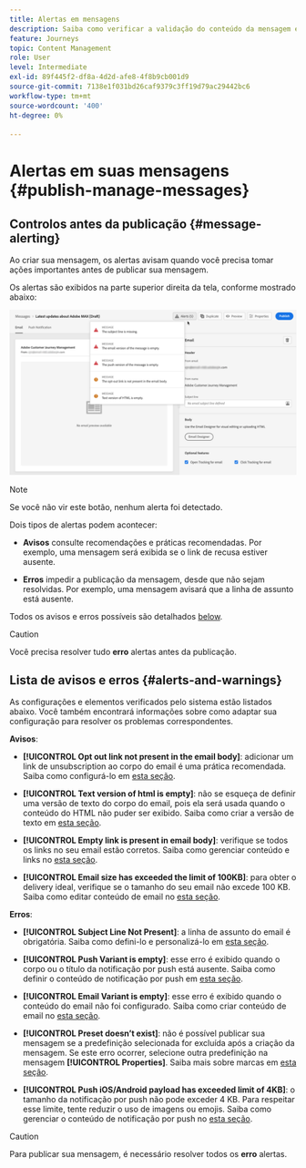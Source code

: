 ```yaml
---
title: Alertas em mensagens
description: Saiba como verificar a validação do conteúdo da mensagem e a solução de problemas
feature: Journeys
topic: Content Management
role: User
level: Intermediate
exl-id: 89f445f2-df8a-4d2d-afe8-4f8b9cb001d9
source-git-commit: 7138e1f031bd26caf9379c3ff19d79ac29442bc6
workflow-type: tm+mt
source-wordcount: '400'
ht-degree: 0%

---
```


# Alertas em suas mensagens {#publish-manage-messages}

## Controlos antes da publicação {#message-alerting}

Ao criar sua mensagem, os alertas avisam quando você precisa tomar ações importantes antes de publicar sua mensagem.

Os alertas são exibidos na parte superior direita da tela, conforme mostrado abaixo:

![](assets/message-alerts.png)

>[!NOTE]
>
>Se você não vir este botão, nenhum alerta foi detectado.

Dois tipos de alertas podem acontecer:

* **Avisos** consulte recomendações e práticas recomendadas. Por exemplo, uma mensagem será exibida se o link de recusa estiver ausente.

* **Erros** impedir a publicação da mensagem, desde que não sejam resolvidas. Por exemplo, uma mensagem avisará que a linha de assunto está ausente.

Todos os avisos e erros possíveis são detalhados [below](#alerts-and-warnings).

>[!CAUTION]
>
> Você precisa resolver tudo **erro** alertas antes da publicação.

## Lista de avisos e erros {#alerts-and-warnings}

As configurações e elementos verificados pelo sistema estão listados abaixo. Você também encontrará informações sobre como adaptar sua configuração para resolver os problemas correspondentes.

**Avisos**:

* **[!UICONTROL Opt out link not present in the email body]**: adicionar um link de unsubscription ao corpo do email é uma prática recomendada. Saiba como configurá-lo em [esta seção](consent.md).

* **[!UICONTROL Text version of html is empty]**: não se esqueça de definir uma versão de texto do corpo do email, pois ela será usada quando o conteúdo do HTML não puder ser exibido. Saiba como criar a versão de texto em [esta seção](create-email-content.md#generate-text-version).

* **[!UICONTROL Empty link is present in email body]**: verifique se todos os links no seu email estão corretos. Saiba como gerenciar conteúdo e links no [esta seção](create-email-content.md).

* **[!UICONTROL Email size has exceeded the limit of 100KB]**: para obter o delivery ideal, verifique se o tamanho do seu email não excede 100 KB. Saiba como editar conteúdo de email no [esta seção](create-email-content.md).

**Erros**:

* **[!UICONTROL Subject Line Not Present]**: a linha de assunto do email é obrigatória. Saiba como defini-lo e personalizá-lo em [esta seção](create-email.md).

   <!--HTML is empty when Amp HTML is present-->

* **[!UICONTROL Push Variant is empty]**: esse erro é exibido quando o corpo ou o título da notificação por push está ausente. Saiba como definir o conteúdo de notificação por push em [esta seção](create-push.md).

* **[!UICONTROL Email Variant is empty]**: esse erro é exibido quando o conteúdo do email não foi configurado. Saiba como criar conteúdo de email no [esta seção](design-emails.md).

* **[!UICONTROL Preset doesn’t exist]**: não é possível publicar sua mensagem se a predefinição selecionada for excluída após a criação da mensagem. Se este erro ocorrer, selecione outra predefinição na mensagem **[!UICONTROL Properties]**. Saiba mais sobre marcas em [esta seção](configuration/about-subdomain-delegation.md).

* **[!UICONTROL Push iOS/Android payload has exceeded limit of 4KB]**: o tamanho da notificação por push não pode exceder 4 KB. Para respeitar esse limite, tente reduzir o uso de imagens ou emojis. Saiba como gerenciar o conteúdo de notificação por push no [esta seção](create-push.md).

>[!CAUTION]
>
> Para publicar sua mensagem, é necessário resolver todos os **erro** alertas.

<!--Other issues can stop publication such as:
* The push notification title is empty-->
